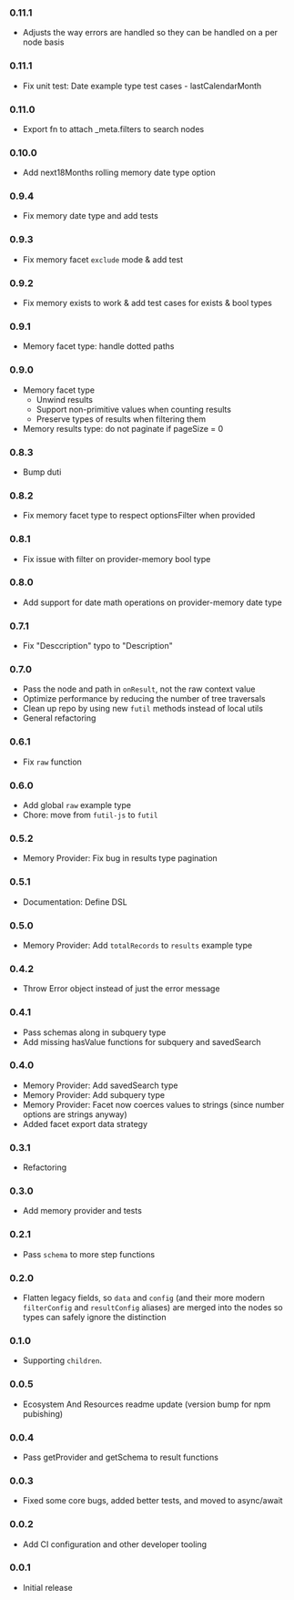 ### 0.11.1
* Adjusts the way errors are handled so they can be handled on a per node basis

### 0.11.1 
* Fix unit test:  Date example type test cases - lastCalendarMonth 

### 0.11.0 
* Export fn to attach _meta.filters to search nodes

### 0.10.0
* Add next18Months rolling memory date type option

### 0.9.4
* Fix memory date type and add tests

### 0.9.3
* Fix memory facet `exclude` mode & add test

### 0.9.2
* Fix memory exists to work & add test cases for exists & bool types

### 0.9.1
* Memory facet type: handle dotted paths

### 0.9.0
* Memory facet type
    * Unwind results
    * Support non-primitive values when counting results
    * Preserve types of results when filtering them
* Memory results type: do not paginate if pageSize = 0

### 0.8.3
* Bump duti

### 0.8.2
* Fix memory facet type to respect optionsFilter when provided

### 0.8.1
* Fix issue with filter on provider-memory bool type

### 0.8.0
* Add support for date math operations on provider-memory date type

### 0.7.1
* Fix "Desccription" typo to "Description"

### 0.7.0
* Pass the node and path in `onResult`, not the raw context value
* Optimize performance by reducing the number of tree traversals
* Clean up repo by using new `futil` methods instead of local utils
* General refactoring

### 0.6.1
* Fix `raw` function

### 0.6.0
* Add global `raw` example type
* Chore: move from `futil-js` to `futil`

### 0.5.2
* Memory Provider: Fix bug in results type pagination

### 0.5.1
* Documentation: Define DSL

### 0.5.0
* Memory Provider: Add `totalRecords` to `results` example type

### 0.4.2
* Throw Error object instead of just the error message

### 0.4.1
* Pass schemas along in subquery type
* Add missing hasValue functions for subquery and savedSearch

### 0.4.0
* Memory Provider: Add savedSearch type
* Memory Provider: Add subquery type
* Memory Provider: Facet now coerces values to strings (since number options are strings anyway)
* Added facet export data strategy

### 0.3.1
* Refactoring

### 0.3.0
* Add memory provider and tests

### 0.2.1
* Pass `schema` to more step functions

### 0.2.0
* Flatten legacy fields, so `data` and `config` (and their more modern `filterConfig` and `resultConfig` aliases) are merged into the nodes so types can safely ignore the distinction

### 0.1.0
* Supporting `children`.

### 0.0.5
* Ecosystem And Resources readme update (version bump for npm pubishing)

### 0.0.4
* Pass getProvider and getSchema to result functions

### 0.0.3
* Fixed some core bugs, added better tests, and moved to async/await

### 0.0.2

* Add CI configuration and other developer tooling

### 0.0.1

* Initial release
